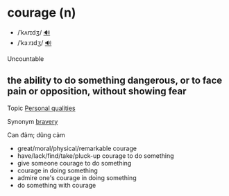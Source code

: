 # courage (n)

- /ˈkʌrɪdʒ/ [🔊](https://www.oxfordlearnersdictionaries.com/media/english/uk_pron/c/cou/coura/courage__gb_1.mp3)
- /ˈkɜːrɪdʒ/ [🔊](https://www.oxfordlearnersdictionaries.com/media/english/us_pron/c/cou/coura/courage__us_2.mp3)

Uncountable

## the ability to do something dangerous, or to face pain or opposition, without showing fear

Topic [Personal qualities](../topics/personal-qualities.md#personal-qualities)

Synonym [bravery]()

Can đảm; dũng cảm

- great/moral/physical/remarkable courage
- have/lack/find/take/pluck-up courage to do something
- give someone courage to do something
- courage in doing something
- admire one's courage in doing something
- do something with courage